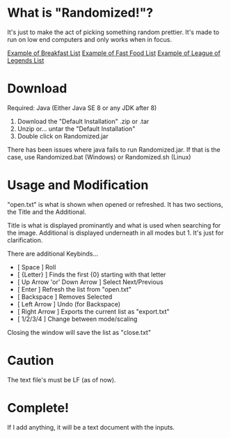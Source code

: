 # What is "Randomized!"?

It's just to make the act of picking something random prettier.
It's made to run on low end computers and only works when in focus.

[Example of Breakfast List](https://github.com/josuephyus/Randomized/tree/main/.images/Breakfast.png "Breakfast List")
[Example of Fast Food List](https://github.com/josuephyus/Randomized/tree/main/.images/FastFood.png "Fast Food List")
[Example of League of Legends List](https://github.com/josuephyus/Randomized/tree/main/.images/LeagueofLegends.png "League of Legends List")

# Download

Required: Java (Either Java SE 8 or any JDK after 8)

1. Download the "Default Installation" .zip or .tar
2. Unzip or... untar the "Default Installation"
3. Double click on Randomized.jar

There has been issues where java fails to run Randomized.jar.
If that is the case, use Randomized.bat (Windows) or Randomized.sh (Linux)

# Usage and Modification

"open.txt" is what is shown when opened or refreshed.
It has two sections, the Title and the Additional.

Title is what is displayed prominantly and what is used when searching for the image.
Additional is displayed underneath in all modes but 1. It's just for clarification.

There are additional Keybinds...
- [ Space ] Roll
- [ {Letter} ] Finds the first {0} starting with that letter
- [ Up Arrow 'or' Down Arrow ] Select Next/Previous
- [ Enter ] Refresh the list from "open.txt"
- [ Backspace ] Removes Selected
- [ Left Arrow ] Undo (for Backspace)
- [ Right Arrow ] Exports the current list as "export.txt"
- [ 1/2/3/4 ] Change between mode/scaling

Closing the window will save the list as "close.txt"

# Caution

The text file's must be LF (as of now).

# Complete!

If I add anything, it will be a text document with the inputs.
